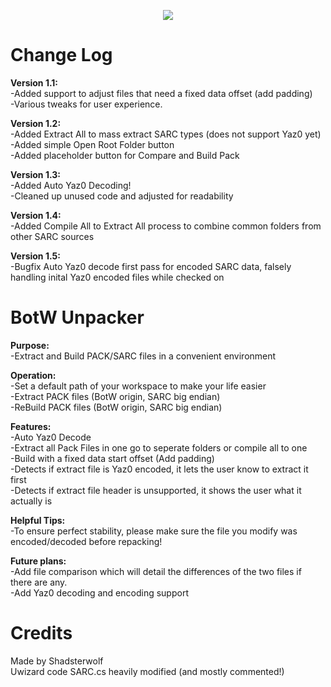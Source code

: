 <p align="center"> 
<img src="https://github.com/Shadsterwolf/BotWUnpacker/blob/master/BotWUnpacker/images/ZeldaUnpackerLogo.png"/>
</p>

# Change Log
<b>Version 1.1:</b> <br />
-Added support to adjust files that need a fixed data offset (add padding) <br />
-Various tweaks for user experience.

<b>Version 1.2:</b> <br />
-Added Extract All to mass extract SARC types (does not support Yaz0 yet)<br />
-Added simple Open Root Folder button<br />
-Added placeholder button for Compare and Build Pack

<b>Version 1.3:</b> <br />
-Added Auto Yaz0 Decoding!<br />
-Cleaned up unused code and adjusted for readability

<b>Version 1.4:</b> <br />
-Added Compile All to Extract All process to combine common folders from other SARC sources

<b>Version 1.5:</b> <br />
-Bugfix Auto Yaz0 decode first pass for encoded SARC data, falsely handling inital Yaz0 encoded files while checked on

# BotW Unpacker
<b>Purpose:</b> <br />
-Extract and Build PACK/SARC files in a convenient environment

<b>Operation:</b> <br />
-Set a default path of your workspace to make your life easier <br />
-Extract PACK files (BotW origin, SARC big endian) <br />
-ReBuild PACK files (BotW origin, SARC big endian)

<b>Features:</b> <br />
-Auto Yaz0 Decode <br />
-Extract all Pack Files in one go to seperate folders or compile all to one <br />
-Build with a fixed data start offset (Add padding) <br />
-Detects if extract file is Yaz0 encoded, it lets the user know to extract it first <br />
-Detects if extract file header is unsupported, it shows the user what it actually is

<b>Helpful Tips:</b> <br />
-To ensure perfect stability, please make sure the file you modify was encoded/decoded before repacking!

<b>Future plans:</b> <br />
-Add file comparison which will detail the differences of the two files if there are any. <br />
-Add Yaz0 decoding and encoding support

# Credits
Made by Shadsterwolf <br />
Uwizard code SARC.cs heavily modified (and mostly commented!)

